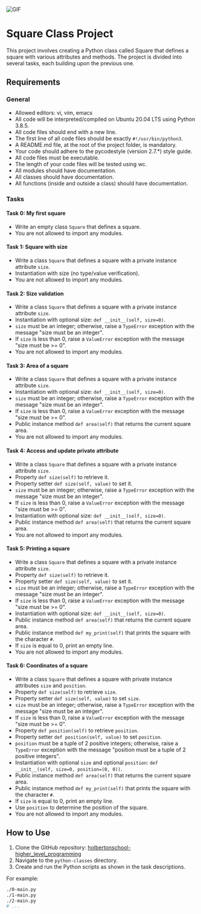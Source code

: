 ![GIF](https://s3.amazonaws.com/intranet-projects-files/holbertonschool-higher-level_programming+/247/oop-meme.jpg)

# Square Class Project

This project involves creating a Python class called Square that defines a square with various attributes and methods. The project is divided into several tasks, each building upon the previous one.

## Requirements

### General

- Allowed editors: vi, vim, emacs
- All code will be interpreted/compiled on Ubuntu 20.04 LTS using Python 3.8.5.
- All code files should end with a new line.
- The first line of all code files should be exactly `#!/usr/bin/python3`.
- A README.md file, at the root of the project folder, is mandatory.
- Your code should adhere to the pycodestyle (version 2.7.*) style guide.
- All code files must be executable.
- The length of your code files will be tested using wc.
- All modules should have documentation.
- All classes should have documentation.
- All functions (inside and outside a class) should have documentation.

### Tasks

#### Task 0: My first square
- Write an empty class `Square` that defines a square.
- You are not allowed to import any modules.

#### Task 1: Square with size
- Write a class `Square` that defines a square with a private instance attribute `size`.
- Instantiation with size (no type/value verification).
- You are not allowed to import any modules.

#### Task 2: Size validation
- Write a class `Square` that defines a square with a private instance attribute `size`.
- Instantiation with optional size: `def __init__(self, size=0)`.
- `size` must be an integer; otherwise, raise a `TypeError` exception with the message "size must be an integer".
- If `size` is less than 0, raise a `ValueError` exception with the message "size must be >= 0".
- You are not allowed to import any modules.

#### Task 3: Area of a square
- Write a class `Square` that defines a square with a private instance attribute `size`.
- Instantiation with optional size: `def __init__(self, size=0)`.
- `size` must be an integer; otherwise, raise a `TypeError` exception with the message "size must be an integer".
- If `size` is less than 0, raise a `ValueError` exception with the message "size must be >= 0".
- Public instance method `def area(self)` that returns the current square area.
- You are not allowed to import any modules.

#### Task 4: Access and update private attribute
- Write a class `Square` that defines a square with a private instance attribute `size`.
- Property `def size(self)` to retrieve it.
- Property setter `def size(self, value)` to set it.
- `size` must be an integer; otherwise, raise a `TypeError` exception with the message "size must be an integer".
- If `size` is less than 0, raise a `ValueError` exception with the message "size must be >= 0".
- Instantiation with optional size: `def __init__(self, size=0)`.
- Public instance method `def area(self)` that returns the current square area.
- You are not allowed to import any modules.

#### Task 5: Printing a square
- Write a class `Square` that defines a square with a private instance attribute `size`.
- Property `def size(self)` to retrieve it.
- Property setter `def size(self, value)` to set it.
- `size` must be an integer; otherwise, raise a `TypeError` exception with the message "size must be an integer".
- If `size` is less than 0, raise a `ValueError` exception with the message "size must be >= 0".
- Instantiation with optional size: `def __init__(self, size=0)`.
- Public instance method `def area(self)` that returns the current square area.
- Public instance method `def my_print(self)` that prints the square with the character `#`.
- If `size` is equal to 0, print an empty line.
- You are not allowed to import any modules.

#### Task 6: Coordinates of a square
- Write a class `Square` that defines a square with private instance attributes `size` and `position`.
- Property `def size(self)` to retrieve `size`.
- Property setter `def size(self, value)` to set `size`.
- `size` must be an integer; otherwise, raise a `TypeError` exception with the message "size must be an integer".
- If `size` is less than 0, raise a `ValueError` exception with the message "size must be >= 0".
- Property `def position(self)` to retrieve `position`.
- Property setter `def position(self, value)` to set `position`.
- `position` must be a tuple of 2 positive integers; otherwise, raise a `TypeError` exception with the message "position must be a tuple of 2 positive integers".
- Instantiation with optional `size` and optional `position`: `def __init__(self, size=0, position=(0, 0))`.
- Public instance method `def area(self)` that returns the current square area.
- Public instance method `def my_print(self)` that prints the square with the character `#`.
- If `size` is equal to 0, print an empty line.
- Use `position` to determine the position of the square.
- You are not allowed to import any modules.

## How to Use

1. Clone the GitHub repository: [holbertonschool-higher_level_programming](https://github.com/Joshua7792/holbertonschool-higher_level_programming)
2. Navigate to the `python-classes` directory.
3. Create and run the Python scripts as shown in the task descriptions.

For example:

```bash
./0-main.py
./1-main.py
./2-main.py
# ...
